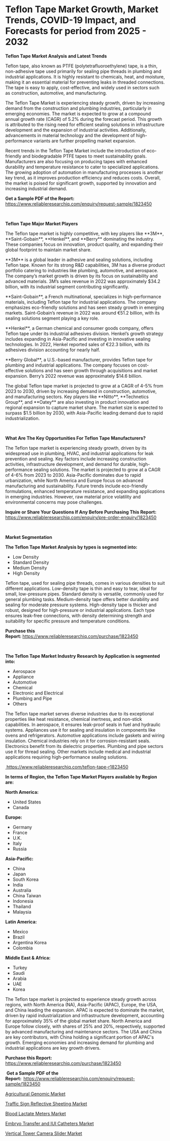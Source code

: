 <p><h1>Teflon Tape Market Growth, Market Trends, COVID-19 Impact, and Forecasts for period from 2025 - 2032</h1></p><p><strong>Teflon Tape Market Analysis and Latest Trends</strong></p>
<p><p>Teflon tape, also known as PTFE (polytetrafluoroethylene) tape, is a thin, non-adhesive tape used primarily for sealing pipe threads in plumbing and industrial applications. It is highly resistant to chemicals, heat, and moisture, making it an essential material for preventing leaks in threaded connections. The tape is easy to apply, cost-effective, and widely used in sectors such as construction, automotive, and manufacturing.</p><p>The Teflon Tape Market is experiencing steady growth, driven by increasing demand from the construction and plumbing industries, particularly in emerging economies. The market is expected to grow at a compound annual growth rate (CAGR) of 5.2% during the forecast period. This growth is attributed to the rising need for efficient sealing solutions in infrastructure development and the expansion of industrial activities. Additionally, advancements in material technology and the development of high-performance variants are further propelling market expansion.</p><p>Recent trends in the Teflon Tape Market include the introduction of eco-friendly and biodegradable PTFE tapes to meet sustainability goals. Manufacturers are also focusing on producing tapes with enhanced durability and temperature resistance to cater to specialized applications. The growing adoption of automation in manufacturing processes is another key trend, as it improves production efficiency and reduces costs. Overall, the market is poised for significant growth, supported by innovation and increasing industrial demand.</p></p>
<p><strong>Get a Sample PDF of the Report:&nbsp;</strong> <a href="https://www.reliableresearchiq.com/enquiry/request-sample/1823450?utm_campaign=2174&utm_medium=2&utm_source=Github&utm_content=ia&utm_term=25012025&utm_id=teflon-tape">https://www.reliableresearchiq.com/enquiry/request-sample/1823450</a></p>
<p>&nbsp;</p>
<p><strong>Teflon Tape Major Market Players</strong></p>
<p><p>The Teflon tape market is highly competitive, with key players like **3M**, **Saint-Gobain**, **Henkel**, and **Berry** dominating the industry. These companies focus on innovation, product quality, and expanding their global footprint to maintain market share.</p><p>**3M** is a global leader in adhesive and sealing solutions, including Teflon tape. Known for its strong R&D capabilities, 3M has a diverse product portfolio catering to industries like plumbing, automotive, and aerospace. The company’s market growth is driven by its focus on sustainability and advanced materials. 3M’s sales revenue in 2022 was approximately $34.2 billion, with its industrial segment contributing significantly.</p><p>**Saint-Gobain**, a French multinational, specializes in high-performance materials, including Teflon tape for industrial applications. The company emphasizes eco-friendly solutions and has seen steady growth in emerging markets. Saint-Gobain’s revenue in 2022 was around €51.2 billion, with its sealing solutions segment playing a key role.</p><p>**Henkel**, a German chemical and consumer goods company, offers Teflon tape under its industrial adhesives division. Henkel’s growth strategy includes expanding in Asia-Pacific and investing in innovative sealing technologies. In 2022, Henkel reported sales of €22.3 billion, with its adhesives division accounting for nearly half.</p><p>**Berry Global**, a U.S.-based manufacturer, provides Teflon tape for plumbing and industrial applications. The company focuses on cost-effective solutions and has seen growth through acquisitions and market expansion. Berry’s 2022 revenue was approximately $14.6 billion.</p><p>The global Teflon tape market is projected to grow at a CAGR of 4-5% from 2023 to 2030, driven by increasing demand in construction, automotive, and manufacturing sectors. Key players like **Nitto**, **Technetics Group**, and **Oatey** are also investing in product innovation and regional expansion to capture market share. The market size is expected to surpass $1.5 billion by 2030, with Asia-Pacific leading demand due to rapid industrialization.</p></p>
<p>&nbsp;</p>
<p><strong>What Are The Key Opportunities For Teflon Tape Manufacturers?</strong></p>
<p><p>The Teflon tape market is experiencing steady growth, driven by its widespread use in plumbing, HVAC, and industrial applications for leak prevention and sealing. Key factors include increasing construction activities, infrastructure development, and demand for durable, high-performance sealing solutions. The market is projected to grow at a CAGR of 4-6% from 2023 to 2030. Asia-Pacific dominates due to rapid urbanization, while North America and Europe focus on advanced manufacturing and sustainability. Future trends include eco-friendly formulations, enhanced temperature resistance, and expanding applications in emerging industries. However, raw material price volatility and environmental concerns may pose challenges.</p></p>
<p><strong>Inquire or Share Your Questions If Any Before Purchasing This Report:</strong> <a href="https://www.reliableresearchiq.com/enquiry/pre-order-enquiry/1823450?utm_campaign=2174&utm_medium=2&utm_source=Github&utm_content=ia&utm_term=25012025&utm_id=teflon-tape">https://www.reliableresearchiq.com/enquiry/pre-order-enquiry/1823450</a></p>
<p>&nbsp;</p>
<p><strong>Market Segmentation</strong></p>
<p><strong>The Teflon Tape Market Analysis by types is segmented into:</strong></p>
<p><ul><li>Low Density</li><li>Standard Density</li><li>Medium Density</li><li>High Density</li></ul></p>
<p><p>Teflon tape, used for sealing pipe threads, comes in various densities to suit different applications. Low-density tape is thin and easy to tear, ideal for small, low-pressure pipes. Standard density is versatile, commonly used for general plumbing tasks. Medium-density tape offers better durability and sealing for moderate pressure systems. High-density tape is thicker and robust, designed for high-pressure or industrial applications. Each type ensures leak-free connections, with density determining strength and suitability for specific pressure and temperature conditions.</p></p>
<p><strong>Purchase this Report:&nbsp;</strong><a href="https://www.reliableresearchiq.com/purchase/1823450?utm_campaign=2174&utm_medium=2&utm_source=Github&utm_content=ia&utm_term=25012025&utm_id=teflon-tape">https://www.reliableresearchiq.com/purchase/1823450</a></p>
<p>&nbsp;</p>
<p><strong>The Teflon Tape Market Industry Research by Application is segmented into:</strong></p>
<p><ul><li>Aerospace</li><li>Appliance</li><li>Automotive</li><li>Chemical</li><li>Electronic and Electrical</li><li>Plumbing and Pipe</li><li>Others</li></ul></p>
<p><p>The Teflon tape market serves diverse industries due to its exceptional properties like heat resistance, chemical inertness, and non-stick capabilities. In aerospace, it ensures leak-proof seals in fuel and hydraulic systems. Appliances use it for sealing and insulation in components like ovens and refrigerators. Automotive applications include gaskets and wiring insulation. Chemical industries rely on it for corrosion-resistant seals. Electronics benefit from its dielectric properties. Plumbing and pipe sectors use it for thread sealing. Other markets include medical and industrial applications requiring high-performance sealing solutions.</p></p>
<p><a href="https://www.reliableresearchiq.com/teflon-tape-r1823450?utm_campaign=2174&utm_medium=2&utm_source=Github&utm_content=ia&utm_term=25012025&utm_id=teflon-tape">&nbsp;https://www.reliableresearchiq.com/teflon-tape-r1823450</a></p>
<p><strong>In terms of Region, the Teflon Tape Market Players available by Region are:</strong></p>
<p>
    <p> <strong> North America: </strong>
        <ul>
            <li>United States</li>
            <li>Canada</li>
        </ul>
        </p> 
    <p> <strong> Europe: </strong>
        <ul>
            <li>Germany</li>
            <li>France</li>
            <li>U.K.</li>
            <li>Italy</li>
            <li>Russia</li>
        </ul>
        </p> 
    <p> <strong> Asia-Pacific: </strong>
        <ul>
            <li>China</li>
            <li>Japan</li>
            <li>South Korea</li>
            <li>India</li>
            <li>Australia</li>
            <li>China Taiwan</li>
            <li>Indonesia</li>
            <li>Thailand</li>
            <li>Malaysia</li>
        </ul>
        </p> 
    <p> <strong> Latin America: </strong>
        <ul>
            <li>Mexico</li>
            <li>Brazil</li>
            <li>Argentina Korea</li>
            <li>Colombia</li>
        </ul>
        </p> 
    <p> <strong> Middle East & Africa: </strong>
        <ul>
            <li>Turkey</li>
            <li>Saudi</li>
            <li>Arabia</li>
            <li>UAE</li>
            <li>Korea</li>
        </ul>
    </p>
    </p>
<p><p>The Teflon tape market is projected to experience steady growth across regions, with North America (NA), Asia-Pacific (APAC), Europe, the USA, and China leading the expansion. APAC is expected to dominate the market, driven by rapid industrialization and infrastructure development, accounting for approximately 35% of the global market share. North America and Europe follow closely, with shares of 25% and 20%, respectively, supported by advanced manufacturing and maintenance sectors. The USA and China are key contributors, with China holding a significant portion of APAC's growth. Emerging economies and increasing demand for plumbing and industrial applications are key growth drivers.</p></p>
<p><strong>Purchase this Report: </strong><a href="https://www.reliableresearchiq.com/purchase/1823450?utm_campaign=2174&utm_medium=2&utm_source=Github&utm_content=ia&utm_term=25012025&utm_id=teflon-tape">https://www.reliableresearchiq.com/purchase/1823450</a></p>
<p>&nbsp;<strong>Get a Sample PDF of the Report:&nbsp;&nbsp;</strong><a href="https://www.reliableresearchiq.com/enquiry/request-sample/1823450?utm_campaign=2174&utm_medium=2&utm_source=Github&utm_content=ia&utm_term=25012025&utm_id=teflon-tape">https://www.reliableresearchiq.com/enquiry/request-sample/1823450</a></p>
<p><strong></strong></p>
<p><p><a href="https://www.linkedin.com/pulse/global-agricultural-genomic-market-pulse-trends-growth-x3qwe?utm_campaign=2174&utm_medium=2&utm_source=Github&utm_content=ia&utm_term=25012025&utm_id=teflon-tape">Agricultural Genomic Market</a></p><p><a href="https://www.linkedin.com/pulse/traffic-sign-reflective-sheeting-industry-summary-demand-j0bge?utm_campaign=2174&utm_medium=2&utm_source=Github&utm_content=ia&utm_term=25012025&utm_id=teflon-tape">Traffic Sign Reflective Sheeting Market</a></p><p><a href="https://www.linkedin.com/pulse/blood-lactate-meters-market-sizeshare-recent-development-istxe?utm_campaign=2174&utm_medium=2&utm_source=Github&utm_content=ia&utm_term=25012025&utm_id=teflon-tape">Blood Lactate Meters Market</a></p><p><a href="https://www.linkedin.com/pulse/in-depth-evaluation-embryo-transfer-iui-catheters-market-amacro-xutkc?utm_campaign=2174&utm_medium=2&utm_source=Github&utm_content=ia&utm_term=25012025&utm_id=teflon-tape">Embryo Transfer and IUI Catheters Market</a></p><p><a href="https://www.linkedin.com/pulse/vertical-tower-camera-slider-market-overview-components-rl8ye?utm_campaign=2174&utm_medium=2&utm_source=Github&utm_content=ia&utm_term=25012025&utm_id=teflon-tape">Vertical Tower Camera Slider Market</a></p></p>